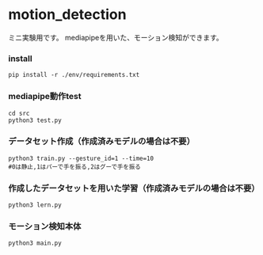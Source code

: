 # motion_detection
ミニ実験用です。
mediapipeを用いた、モーション検知ができます。

### install
```shell
pip install -r ./env/requirements.txt
```

### mediapipe動作test
```shell
cd src
python3 test.py
```

### データセット作成（作成済みモデルの場合は不要）
```shell
python3 train.py --gesture_id=1 --time=10
#0は静止,1はパーで手を振る,2はグーで手を振る
```

### 作成したデータセットを用いた学習（作成済みモデルの場合は不要）
```shell
python3 lern.py
```

### モーション検知本体
```shell
python3 main.py
```